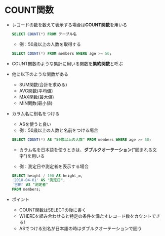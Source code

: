 # COUNT関数
- レコードの数を数えて表示する場合は**COUNT関数**を用いる
    ```sql
    SELECT COUNT(*) FROM テーブル名
    ```

    - 例：50歳以上の人数を取得する
    ```sql
    SELECT COUNT(*) FROM members WHERE age >= 50;
    ```
- COUNT関数のような集計に用いる関数を**集約関数**と呼ぶ
- 他に以下のような関数がある
    - SUM関数(合計を求める)
    - AVG関数(平均値)
    - MAX関数(最大値)
    - MIN関数(最小値)    

- カラム名に別名をつける
    - ASを使うと良い
    - 例：50歳以上の人数と名前をつける場合
    ```sql
    SELECT COUNT(*) AS "50歳以上の人数" FROM members WHERE age >= 50;
    ```
    - カラム名を日本語を使うときは、**ダブルクオーテーション**("囲まれる文字")を用いる

    - 例：測定日や測定者を表示する場合
    ```sql
    SELECT height / 100 AS height_m,
    '2018-04-01' AS "測定日",
    '吉田' AS "測定者"
    FROM members;
    ```
- ポイント
    - COUNT関数はSELECTの後に書く
    - WHEREを組み合わせると特定の条件を満たすレコード数をカウントできる!
    - ASでつける別名が日本語の時はダブルクオーテーションで囲う